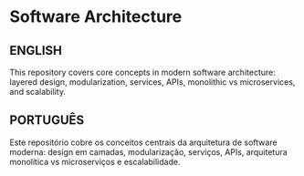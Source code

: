 # Software Architecture

## ENGLISH

This repository covers core concepts in modern software architecture: layered design, modularization, services, APIs, monolithic vs microservices, and scalability.

## PORTUGUÊS

Este repositório cobre os conceitos centrais da arquitetura de software moderna: design em camadas, modularização, serviços, APIs, arquitetura monolítica vs microserviços e escalabilidade.
